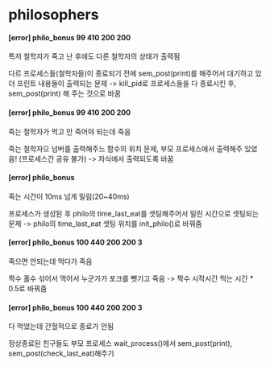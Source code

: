 # philosophers


#### [error] philo_bonus 99 410 200 200 

특저 철학자가 죽고 난 후에도 다른 철학자의 상태가 출력됨

다르 프로세스들(철학자들)이 종료되기 전에 sem_post(print)를 해주어서 대기하고 있더 프린트 내용들이 출력되는 문제 -> kill_pid로 프로세스들을 다 종료시킨 후, sem_post(print) 해 주는 것으로 바꿈


#### [error] philo_bonus 99 410 200 200 

죽는 철학자가 먹고 안 죽어야 되는데 죽음

죽는 철학자으 넘버를 출력해주느 함수의 위치 문제, 부모 프로세스에서 출력해주 있었음! (프로세스간 공유 불가) -> 자식에서 출력되도록 바꿈


#### [error] philo_bonus

죽는 시간이 10ms 넘게 밀림(20~40ms)

프로세스가 생성된 후 philo의 time_last_eat를 셋팅해주어서 밀린 시간으로 셋팅되는 문제 -> philo의 time_last_eat 셋팅 위치를 init_philo()로 바꿔줌


#### [error] philo_bonus 100 440 200 200 3

죽으면 안되는데 먹다가 죽음

짝수 홀수 섞어서 먹어서 누군가가 포크를 뺏기고 죽음 -> 짝수 시작시간 먹는 시간 * 0.5로 바꿔줌

#### [error] philo_bonus 100 440 200 200 3

다 먹었는데 간헐적으로 종료가 안됨

정상종료된 친구들도 부모 프로세스 wait_process()에서 sem_post(print), sem_post(check_last_eat)해주기

